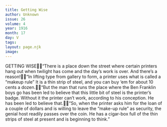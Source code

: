 ```yaml
---
title: Getting Wise
author: Unknown
issue: 26
volume: 4
year: 1916
month: 17
day: V
tags:
layout: page.njk
image:
---
```

GETTING WISE“There is a place down the street where certain printers hang out when twilight has come and the day’s work is over. And there’s a reason!“In lifting type from gallery to form, a printer uses what is called a “makeup rule” It is a thin strip of steel, and you can buy ‘em for about 10 cents a dozen.“But the man that runs the place where the Ben Franklin boys go has been led to believe that this little bit of steel is the printer’s badge. Without it the printer can’t work, according to his conception. He has been led to believe that.“So, when the printer asks him for the loan of a couple of dollars and is willing to leave the “make-up rule” as security, the genial host readily passes over the coin. He has a cigar-box full of the thin strips of steel at present and is beginning to think.” 
